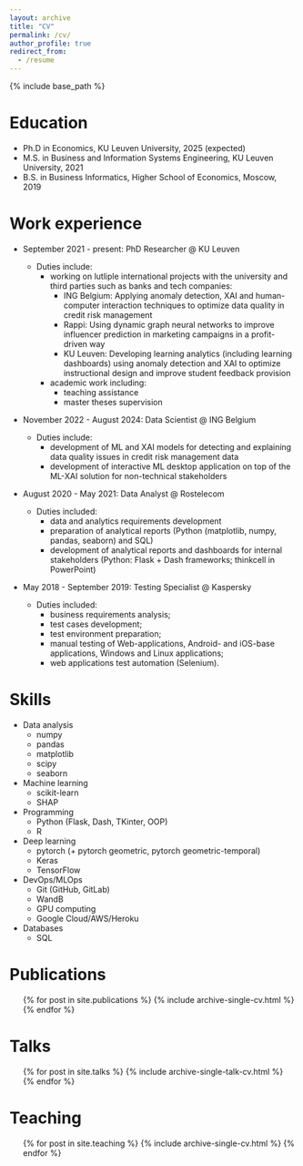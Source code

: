 ```yaml
---
layout: archive
title: "CV"
permalink: /cv/
author_profile: true
redirect_from:
  - /resume
---
```


{% include base_path %}



Education
======
* Ph.D in Economics, KU Leuven University, 2025 (expected)
* M.S. in Business and Information Systems Engineering, KU Leuven University, 2021
* B.S. in Business Informatics, Higher School of Economics, Moscow, 2019



Work experience
======
* September 2021 - present: PhD Researcher @ KU Leuven
  * Duties include:
    * working on lutliple international projects with the university and third parties such as banks and tech companies:
      * ING Belgium: Applying anomaly detection, XAI and human-computer interaction techniques to optimize data quality in credit risk management
      * Rappi: Using dynamic graph neural networks to improve influencer prediction in marketing campaigns in a profit-driven way
      * KU Leuven: Developing learning analytics (including learning dashboards) using anomaly detection and XAI to optimize instructional design and improve student feedback provision
    * academic work including:
      * teaching assistance 
      * master theses supervision 

* November 2022 - August 2024: Data Scientist @ ING Belgium
  * Duties include:
    * development of ML and XAI models for detecting and explaining data quality issues in credit risk management data
    * development of interactive ML desktop application on top of the ML-XAI solution for non-technical stakeholders 

* August 2020 - May 2021: Data Analyst @ Rostelecom
  * Duties included:
    * data and analytics requirements development
    * preparation of analytical reports (Python (matplotlib, numpy, pandas, seaborn) and SQL)
    * development of analytical reports and dashboards for internal stakeholders (Python: Flask + Dash frameworks; thinkcell in PowerPoint)

* May 2018 - September 2019: Testing Specialist @ Kaspersky
  * Duties included:
    * business requirements analysis;
    * test cases development;
    * test environment preparation;
    * manual testing of Web-applications, Android- and iOS-base applications, Windows and Linux applications;
    * web applications test automation (Selenium).



Skills
======
* Data analysis
  * numpy
  * pandas 
  * matplotlib 
  * scipy 
  * seaborn
* Machine learning
  * scikit-learn 
  * SHAP
* Programming 
  * Python (Flask, Dash, TKinter, OOP)
  * R
* Deep learning 
  * pytorch (+ pytorch geometric, pytorch geometric-temporal)
  * Keras
  * TensorFlow
* DevOps/MLOps
  * Git (GitHub, GitLab)
  * WandB
  * GPU computing 
  * Google Cloud/AWS/Heroku
* Databases
  * SQL



Publications
======
  <ul>{% for post in site.publications %}
    {% include archive-single-cv.html %}
  {% endfor %}</ul>
  


Talks 
======
  <ul>{% for post in site.talks %}
    {% include archive-single-talk-cv.html %}
  {% endfor %}</ul>
  

  
Teaching
======
  <ul>{% for post in site.teaching %}
    {% include archive-single-cv.html %}
  {% endfor %}</ul>